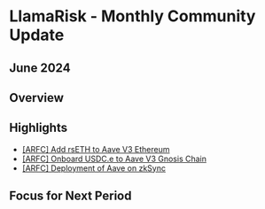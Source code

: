 # LlamaRisk - Monthly Community Update 

## June 2024

## Overview

## Highlights
- [[ARFC] Add rsETH to Aave V3 Ethereum](https://governance.aave.com/t/arfc-add-rseth-to-aave-v3-ethereum/17696/7?u=llamarisk)
- [[ARFC] Onboard USDC.e to Aave V3 Gnosis Chain](https://governance.aave.com/t/arfc-onboard-usdc-e-to-aave-v3-gnosis-chain/17948/2?u=llamarisk)
- [[ARFC] Deployment of Aave on zkSync](https://governance.aave.com/t/arfc-deployment-of-aave-on-zksync/17937/8?u=llamarisk)

## Focus for Next Period
